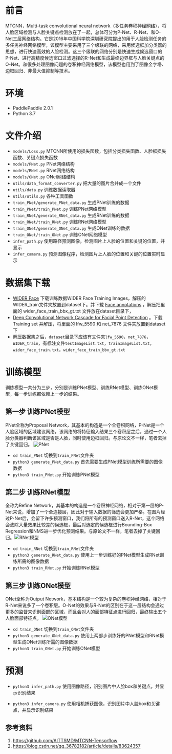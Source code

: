 # 前言

MTCNN，Multi-task convolutional neural network（多任务卷积神经网络），将人脸区域检测与人脸关键点检测放在了一起，总体可分为P-Net、R-Net、和O-Net三层网络结构。它是2016年中国科学院深圳研究院提出的用于人脸检测任务的多任务神经网络模型，该模型主要采用了三个级联的网络，采用候选框加分类器的思想，进行快速高效的人脸检测。这三个级联的网络分别是快速生成候选窗口的P-Net、进行高精度候选窗口过滤选择的R-Net和生成最终边界框与人脸关键点的O-Net。和很多处理图像问题的卷积神经网络模型，该模型也用到了图像金字塔、边框回归、非最大值抑制等技术。


# 环境
 - PaddlePaddle 2.0.1
 - Python 3.7

# 文件介绍
 - `models/Loss.py` MTCNN所使用的损失函数，包括分类损失函数、人脸框损失函数、关键点损失函数
 - `models/PNet.py` PNet网络结构
 - `models/RNet.py` RNet网络结构
 - `models/ONet.py` ONet网络结构
 - `utils/data_format_converter.py` 把大量的图片合并成一个文件
 - `utils/data.py` 训练数据读取器
 - `utils/utils.py` 各种工具函数
 - `train_PNet/generate_PNet_data.py` 生成PNet训练的数据
 - `train_PNet/train_PNet.py` 训练PNet网络模型
 - `train_RNet/generate_RNet_data.py` 生成RNet训练的数据
 - `train_RNet/train_RNet.py` 训练RNet网络模型
 - `train_ONet/generate_ONet_data.py` 生成ONet训练的数据
 - `train_ONet/train_ONet.py` 训练ONet网络模型
 - `infer_path.py` 使用路径预测图像，检测图片上人脸的位置和关键的位置，并显示
 - `infer_camera.py` 预测图像程序，检测图片上人脸的位置和关键的位置实时显示


# 数据集下载
 - [WIDER Face](http://mmlab.ie.cuhk.edu.hk/projects/WIDERFace/) 下载训练数据WIDER Face Training Images，解压的WIDER_train文件夹放置到dataset下。并下载 [Face annotations](http://mmlab.ie.cuhk.edu.hk/projects/WIDERFace/support/bbx_annotation/wider_face_split.zip) ，解压把里面的 wider_face_train_bbx_gt.txt 文件放在dataset目录下，
 - [Deep Convolutional Network Cascade for Facial Point Detection](http://mmlab.ie.cuhk.edu.hk/archive/CNN_FacePoint.htm) 。下载 Training set 并解压，将里面的 lfw_5590 和 net_7876 文件夹放置到dataset下
 - 解压数据集之后，`dataset`目录下应该有文件夹`lfw_5590`，`net_7876`，`WIDER_train`，有标注文件`testImageList.txt`，`trainImageList.txt`，`wider_face_train.txt`，`wider_face_train_bbx_gt.txt`


# 训练模型

训练模型一共分为三步，分别是训练PNet模型、训练RNet模型、训练ONet模型，每一步训练都依赖上一步的结果。

## 第一步 训练PNet模型
PNet全称为Proposal Network，其基本的构造是一个全卷积网络，P-Net是一个人脸区域的区域建议网络，该网络的将特征输入结果三个卷积层之后，通过一个人脸分类器判断该区域是否是人脸，同时使用边框回归。与原论文不一样，笔者去掉了关键回归。
![PNet](https://img-blog.csdnimg.cn/2021031622070120.png?x-oss-process=image/watermark,type_ZmFuZ3poZW5naGVpdGk,shadow_10,text_aHR0cHM6Ly9ibG9nLmNzZG4ubmV0L3FxXzMzMjAwOTY3,size_16,color_FFFFFF,t_70)
 - `cd train_PNet` 切换到`train_PNet`文件夹
 - `python3 generate_PNet_data.py` 首先需要生成PNet模型训练所需要的图像数据
 - `python3 train_PNet.py` 开始训练PNet模型

## 第二步 训练RNet模型
全称为Refine Network，其基本的构造是一个卷积神经网络，相对于第一层的P-Net来说，增加了一个全连接层，因此对于输入数据的筛选会更加严格。在图片经过P-Net后，会留下许多预测窗口，我们将所有的预测窗口送入R-Net，这个网络会滤除大量效果比较差的候选框，最后对选定的候选框进行Bounding-Box Regression和NMS进一步优化预测结果。与原论文不一样，笔者去掉了关键回归。![RNet模型](https://img-blog.csdnimg.cn/20210316221211297.png?x-oss-process=image/watermark,type_ZmFuZ3poZW5naGVpdGk,shadow_10,text_aHR0cHM6Ly9ibG9nLmNzZG4ubmV0L3FxXzMzMjAwOTY3,size_16,color_FFFFFF,t_70)
 - `cd train_RNet` 切换到`train_RNet`文件夹
 - `python3 generate_RNet_data.py` 使用上一步训练好的PNet模型生成RNet训练所需的图像数据
 - `python3 train_RNet.py` 开始训练RNet模型


## 第三步 训练ONet模型
ONet全称为Output Network，基本结构是一个较为复杂的卷积神经网络，相对于R-Net来说多了一个卷积层。O-Net的效果与R-Net的区别在于这一层结构会通过更多的监督来识别面部的区域，而且会对人的面部特征点进行回归，最终输出五个人脸面部特征点。
![ONet模型](https://img-blog.csdnimg.cn/20210316221433363.png)
 - `cd train_ONet` 切换到`train_ONet`文件夹
 - `python3 generate_ONet_data.py` 使用上两部步训练好的PNet模型和RNet模型生成ONet训练所需的图像数据
 - `python3 train_ONet.py` 开始训练ONet模型

# 预测

 - `python3 infer_path.py` 使用图像路径，识别图片中人脸box和关键点，并显示识别结果

 - `python3 infer_camera.py` 使用相机捕获图像，识别图片中人脸box和关键点，并显示识别结果

## 参考资料

1. https://github.com/AITTSMD/MTCNN-Tensorflow
2. https://blog.csdn.net/qq_36782182/article/details/83624357
